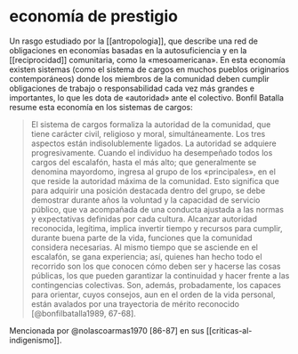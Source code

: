# economía de prestigio
Un rasgo estudiado por la [[antropologia]], que describe una red de obligaciones en economías basadas en la autosuficiencia y en la [[reciprocidad]] comunitaria, como la «mesoamericana». En esta economía existen sistemas (como el sistema de cargos en muchos pueblos originarios contemporáneos) donde los miembros de la comunidad deben cumplir obligaciones de trabajo o responsabilidad cada vez más grandes e importantes, lo que les dota de «autoridad» ante el colectivo. Bonfil Batalla resume esta economía en los sistemas de cargos:

> El sistema de cargos formaliza la autoridad de la comunidad, que tiene carácter civil, religioso y moral, simultáneamente. Los tres aspectos están indisolublemente ligados. La autoridad se adquiere progresivamente. Cuando el individuo ha desempeñado todos los cargos del escalafón, hasta el más alto; que generalmente se denomina mayordomo, ingresa al grupo de los «principales», en el que reside la autoridad máxima de la comunidad. Esto significa que para adquirir una posición destacada dentro del grupo, se debe demostrar durante años la voluntad y la capacidad de servicio público, que va acompañada de una conducta ajustada a las normas y expectativas definidas por cada cultura. Alcanzar autoridad reconocida, legítima, implica invertir tiempo y recursos para cumplir, durante buena parte de la vida, funciones que la comunidad considera necesarias. Al mismo tiempo que se asciende en el escalafón, se gana experiencia; así, quienes han hecho todo el recorrido son los que conocen cómo deben ser y hacerse las cosas públicas, los que pueden garantizar la continuidad y hacer frente a las contingencias colectivas. Son, además, probadamente, los capaces para orientar, cuyos consejos, aun en el orden de la vida personal, están avalados por una trayectoria de mérito reconocido [@bonfilbatalla1989, 67-68].

Mencionada por @nolascoarmas1970 [86-87] en sus [[criticas-al-indigenismo]].
